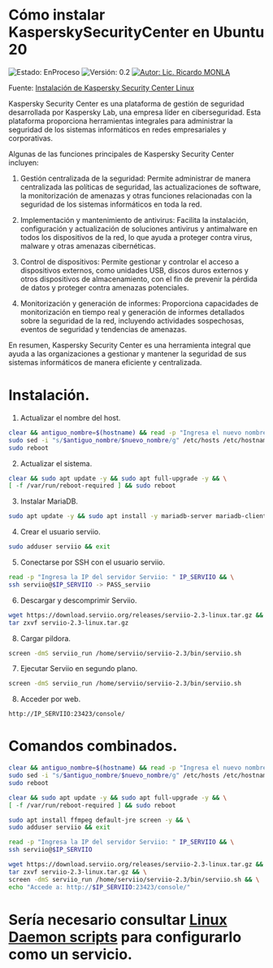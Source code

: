 # Cómo instalar KasperskySecurityCenter en Ubuntu 20
![Estado: EnProceso](https://img.shields.io/badge/Estado-EnProceso-brightgreen)
![Versión: 0.2](https://img.shields.io/badge/Versión-0.2-blue)
[![Autor: Lic. Ricardo MONLA](https://img.shields.io/badge/Autor-Lic.%20Ricardo%20MONLA-orange)](mailto:rmonla@frlr.utn.edu.ar)

Fuente: [Instalación de Kaspersky Security Center Linux ](https://support.kaspersky.com/ksclinux/14.2/es-MX/166764.htm)

Kaspersky Security Center es una plataforma de gestión de seguridad desarrollada por Kaspersky Lab, una empresa líder en ciberseguridad. Esta plataforma proporciona herramientas integrales para administrar la seguridad de los sistemas informáticos en redes empresariales y corporativas.

Algunas de las funciones principales de Kaspersky Security Center incluyen:

1. Gestión centralizada de la seguridad: Permite administrar de manera centralizada las políticas de seguridad, las actualizaciones de software, la monitorización de amenazas y otras funciones relacionadas con la seguridad de los sistemas informáticos en toda la red.

2. Implementación y mantenimiento de antivirus: Facilita la instalación, configuración y actualización de soluciones antivirus y antimalware en todos los dispositivos de la red, lo que ayuda a proteger contra virus, malware y otras amenazas cibernéticas.

3. Control de dispositivos: Permite gestionar y controlar el acceso a dispositivos externos, como unidades USB, discos duros externos y otros dispositivos de almacenamiento, con el fin de prevenir la pérdida de datos y proteger contra amenazas potenciales.

4. Monitorización y generación de informes: Proporciona capacidades de monitorización en tiempo real y generación de informes detallados sobre la seguridad de la red, incluyendo actividades sospechosas, eventos de seguridad y tendencias de amenazas.

En resumen, Kaspersky Security Center es una herramienta integral que ayuda a las organizaciones a gestionar y mantener la seguridad de sus sistemas informáticos de manera eficiente y centralizada.

# Instalación.
1. Actualizar el nombre del host.

```bash
clear && antiguo_nombre=$(hostname) && read -p "Ingresa el nuevo nombre de host: " nuevo_nombre && \
sudo sed -i "s/$antiguo_nombre/$nuevo_nombre/g" /etc/hosts /etc/hostname && \
sudo reboot
```

2. Actualizar el sistema.

```bash
clear && sudo apt update -y && sudo apt full-upgrade -y && \
[ -f /var/run/reboot-required ] && sudo reboot
```

3. Instalar MariaDB.

```bash
sudo apt update -y && sudo apt install -y mariadb-server mariadb-client -y
```

4. Crear el usuario serviio.

```bash
sudo adduser serviio && exit 
```

5. Conectarse por SSH con el usuario serviio.

```bash
read -p "Ingresa la IP del servidor Serviio: " IP_SERVIIO && \
ssh serviio@$IP_SERVIIO -> PASS_serviio
```

6. Descargar y descomprimir Serviio.

```bash
wget https://download.serviio.org/releases/serviio-2.3-linux.tar.gz && \
tar zxvf serviio-2.3-linux.tar.gz
```

8. Cargar pildora.

```bash
screen -dmS serviio_run /home/serviio/serviio-2.3/bin/serviio.sh
```

7. Ejecutar Serviio en segundo plano.

```bash
screen -dmS serviio_run /home/serviio/serviio-2.3/bin/serviio.sh
```

8. Acceder por web.

```
http://IP_SERVIIO:23423/console/
```

# Comandos combinados.

```bash
clear && antiguo_nombre=$(hostname) && read -p "Ingresa el nuevo nombre de host: " nuevo_nombre && \
sudo sed -i "s/$antiguo_nombre/$nuevo_nombre/g" /etc/hosts /etc/hostname && \
sudo reboot

clear && sudo apt update -y && sudo apt full-upgrade -y && \
[ -f /var/run/reboot-required ] && sudo reboot

sudo apt install ffmpeg default-jre screen -y && \
sudo adduser serviio && exit 

read -p "Ingresa la IP del servidor Serviio: " IP_SERVIIO && \
ssh serviio@$IP_SERVIIO

wget https://download.serviio.org/releases/serviio-2.3-linux.tar.gz && \
tar zxvf serviio-2.3-linux.tar.gz && \
screen -dmS serviio_run /home/serviio/serviio-2.3/bin/serviio.sh && \
echo "Accede a: http://$IP_SERVIIO:23423/console/"
```

# Sería necesario consultar [Linux Daemon scripts](https://forum.serviio.org/viewtopic.php?f=4&t=71) para configurarlo como un servicio.
